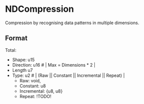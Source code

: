 # NDCompression
Compression by recognising data patterns in multiple dimensions.

## Format
Total: 
- Shape: u15
- Direction: u16 # | Max = Dimensions * 2 |
- Length u7
- Type: u2 # | (Raw || Constant || Incremental || Repeat) |
  - Raw: void,
  - Constant: u8
  - Incremental: {u8, u8}
  - Repeat: !TODO!